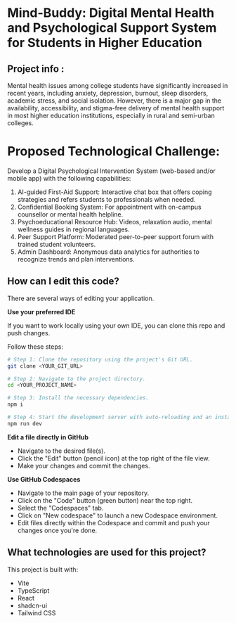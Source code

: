# Mind-Buddy: Digital Mental Health and Psychological Support System for Students in Higher Education

## Project info : 

Mental health issues among college students have significantly increased in recent years, including anxiety, depression, burnout, sleep disorders, academic stress, and social isolation. However, there is a major gap in the availability, accessibility, and stigma-free delivery of mental health support in most higher education institutions, especially in rural and semi-urban colleges.

# Proposed Technological Challenge:
Develop a Digital Psychological Intervention System (web-based and/or mobile app) with the following capabilities:
1. AI-guided First-Aid Support: Interactive chat box that offers coping strategies and refers students to professionals when needed.
2. Confidential Booking System: For appointment with on-campus counsellor or mental health helpline.
3. Psychoeducational Resource Hub: Videos, relaxation audio, mental wellness guides in regional languages.
4. Peer Support Platform: Moderated peer-to-peer support forum with trained student volunteers.
5. Admin Dashboard: Anonymous data analytics for authorities to recognize trends and plan interventions.

## How can I edit this code?

There are several ways of editing your application.

**Use your preferred IDE**

If you want to work locally using your own IDE, you can clone this repo and push changes.

Follow these steps:

```sh
# Step 1: Clone the repository using the project's Git URL.
git clone <YOUR_GIT_URL>

# Step 2: Navigate to the project directory.
cd <YOUR_PROJECT_NAME>

# Step 3: Install the necessary dependencies.
npm i

# Step 4: Start the development server with auto-reloading and an instant preview.
npm run dev
```

**Edit a file directly in GitHub**

- Navigate to the desired file(s).
- Click the "Edit" button (pencil icon) at the top right of the file view.
- Make your changes and commit the changes.

**Use GitHub Codespaces**

- Navigate to the main page of your repository.
- Click on the "Code" button (green button) near the top right.
- Select the "Codespaces" tab.
- Click on "New codespace" to launch a new Codespace environment.
- Edit files directly within the Codespace and commit and push your changes once you're done.

## What technologies are used for this project?

This project is built with:

- Vite
- TypeScript
- React
- shadcn-ui
- Tailwind CSS
